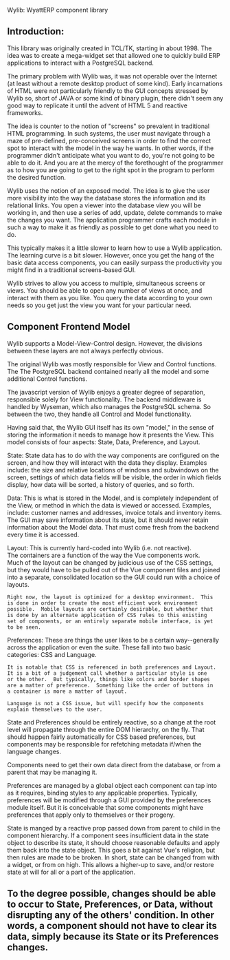 Wylib: WyattERP component library

Introduction:
-------------------------------------------------------------------------------
This library was originally created in TCL/TK, starting in about 1998.  The 
idea was to create a mega-widget set that allowed one to quickly build ERP 
applications to interact with a PostgreSQL backend.

The primary problem with Wylib was, it was not operable over the Internet
(at least without a remote desktop product of some kind).  Early incarnations
of HTML were not particularly friendly to the GUI concepts stressed by Wylib
so, short of JAVA or some kind of binary plugin, there didn't seem any good
way to replicate it until the advent of HTML 5 and reactive frameworks.

The idea is counter to the notion of "screens" so prevalent in traditional
HTML programming.  In such systems, the user must navigate through a maze of
pre-defined, pre-conceived screens in order to find the correct spot to
interact with the model in the way he wants.  In other words, if the
programmer didn't anticipate what you want to do, you're not going to be 
able to do it.  And you are at the mercy of the forethought of the
programmer as to how you are going to get to the right spot in the
program to perform the desired function.

Wylib uses the notion of an exposed model.  The idea is to give the user
more visibility into the way the database stores the information and its
relational links.  You open a viewer into the database view you will be
working in, and then use a series of add, update, delete commands to make
the changes you want.  The application programmer crafts each module in such 
a way to make it as friendly as possible to get done what you need to do.

This typically makes it a little slower to learn how to use a Wylib
application.  The learning curve is a bit slower.  However, once you get
the hang of the basic data access components, you can easily surpass the
productivity you might find in a traditional screens-based GUI.

Wylib strives to allow you access to multiple, simultaneous screens or views.
You should be able to open any number of views at once, and interact with them 
as you like.  You query the data according to your own needs so you get just 
the view you want for your particular need.

Component Frontend Model
-------------------------------------------------------------------------------
Wylib supports a Model-View-Control design.  However, the divisions between
these layers are not always perfectly obvious.

The original Wylib was mostly responsible for View and Control functions.  The
The PostgreSQL backend contained nearly all the model and some additional 
Control functions.

The javascript version of Wylib enjoys a greater degree of separation, 
responsible solely for View functionality.  The backend middleware is handled
by Wyseman, which also manages the PostgreSQL schema.  So between the two,
they handle all Control and Model functionality.

Having said that, the Wylib GUI itself has its own "model," in the sense of 
storing the information it needs to manage how it presents the View.  This 
model consists of four aspects: State, Data, Preference, and Layout.

  State: State data has to do with the way components are configured on the
  	screen, and how they will interact with the data they display.
  	Examples include: the size and relative locations of windows and
  	subwindows on the screen, settings of which data fields will be
  	visible, the order in which fields display, how data will be
  	sorted, a history of queries, and so forth.

  Data: This is what is stored in the Model, and is completely independent
  	of the View, or method in which the data is viewed or accessed.
  	Examples, include: customer names and addresses, invoice totals
  	and inventory items.  The GUI may save information about its
  	state, but it should never retain information about the Model
  	data.  That must come fresh from the backend every time it is
  	accessed.

  Layout: This is currently hard-coded into Wylib (i.e. not reactive).  
	The containers are a function of the way the Vue components work.  
	Much of the layout can be changed by judicious use of the CSS 
	settings, but they would have to be pulled out of the Vue component 
	files and joined into a separate, consolidated location so the GUI 
	could run with a choice of layouts.
  	
  	Right now, the layout is optimized for a desktop environment.  This
  	is done in order to create the most efficient work environment
  	possible.  Mobile layouts are certainly desirable, but whether that
  	is done by an alternate application of CSS rules to this existing
  	set of components, or an entirely separate mobile interface, is yet 
  	to be seen.

  Preferences: These are things the user likes to be a certain way--generally
  	across the application or even the suite.  These fall into two
  	basic categories: CSS and Language.

	It is notable that CSS is referenced in both preferences and Layout.
	It is a bit of a judgement call whether a particular style is one
	or the other.  But typically, things like colors and border shapes
	are a matter of preference.  Something like the order of buttons in 
	a container is more a matter of layout.

	Language is not a CSS issue, but will specify how the components
	explain themselves to the user.

State and Preferences should be entirely reactive, so a change at the root 
level will propagate through the entire DOM hierarchy, on the fly.  That 
should happen fairly automatically for CSS based preferences, but components 
may be responsible for refetching metadata if/when the language changes.

Components need to get their own data direct from the database, or from a
parent that may be managing it.

Preferences are managed by a global object each component can tap into as it
requires, binding styles to any applicable properties.  Typically, preferences
will be modified through a GUI provided by the preferences module itself.  But
it is conceivable that some components might have preferences that apply only
to themselves or their progeny.

State is manged by a reactive prop passed down from parent to child in the
component hierarchy.  If a component sees insufficient data in the state
object to describe its state, it should choose reasonable defaults and apply
them back into the state object.  This goes a bit against Vue's religion, but
then rules are made to be broken.  In short, state can be changed from with a
widget, or from on high.  This allows a higher-up to save, and/or restore
state at will for all or a part of the application.

To the degree possible, changes should be able to occur to State, Preferences,
or Data, without disrupting any of the others' condition.  In other words, a
component should not have to clear its data, simply because its State or
its Preferences changes.
-------------------------------------------------------------------------------
